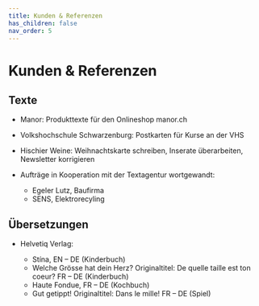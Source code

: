 ```yaml
---
title: Kunden & Referenzen
has_children: false
nav_order: 5
---
```


# Kunden & Referenzen

## Texte

- Manor: Produkttexte für den Onlineshop manor.ch

- Volkshochschule Schwarzenburg: Postkarten für Kurse an der VHS

- Hischier Weine: Weihnachtskarte schreiben, Inserate überarbeiten, Newsletter korrigieren

- Aufträge in Kooperation mit der Textagentur wortgewandt:

  - Egeler Lutz, Baufirma
  - SENS, Elektrorecyling

## Übersetzungen

- Helvetiq Verlag:

  - Stína, EN – DE (Kinderbuch)
  - Welche Grösse hat dein Herz? Originaltitel: De quelle taille est ton coeur? FR – DE (Kinderbuch)
  - Haute Fondue, FR – DE (Kochbuch)
  - Gut getippt! Originaltitel: Dans le mille! FR – DE (Spiel)
